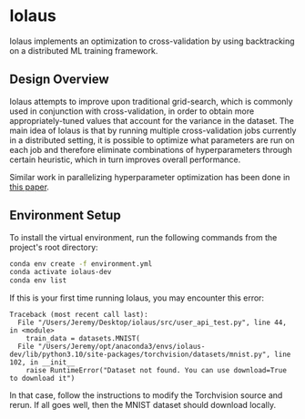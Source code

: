 # Iolaus

Iolaus implements an optimization to cross-validation by using backtracking on a distributed ML training framework.

## Design Overview

Iolaus attempts to improve upon traditional grid-search, which is commonly used in conjunction with cross-validation, in order to obtain more appropriately-tuned values that account for the variance in the dataset. The main idea of Iolaus is that by running multiple cross-validation jobs currently in a distributed setting, it is possible to optimize what parameters are run on each job and therefore eliminate combinations of hyperparameters through certain heuristic, which in turn improves overall performance.

Similar work in parallelizing hyperparameter optimization has been done in [this paper](https://blog.ml.cmu.edu/2018/12/12/massively-parallel-hyperparameter-optimization/). 

## Environment Setup

To install the virtual environment, run the following commands from the project's root directory:
```bash
conda env create -f environment.yml
conda activate iolaus-dev
conda env list
```

If this is your first time running Iolaus, you may encounter this error:
```
Traceback (most recent call last):
  File "/Users/Jeremy/Desktop/iolaus/src/user_api_test.py", line 44, in <module>
    train_data = datasets.MNIST(
  File "/Users/Jeremy/opt/anaconda3/envs/iolaus-dev/lib/python3.10/site-packages/torchvision/datasets/mnist.py", line 102, in __init__
    raise RuntimeError("Dataset not found. You can use download=True to download it")
```

In that case, follow the instructions to modify the Torchvision source and rerun. If all goes well, then the MNIST dataset should download locally.
